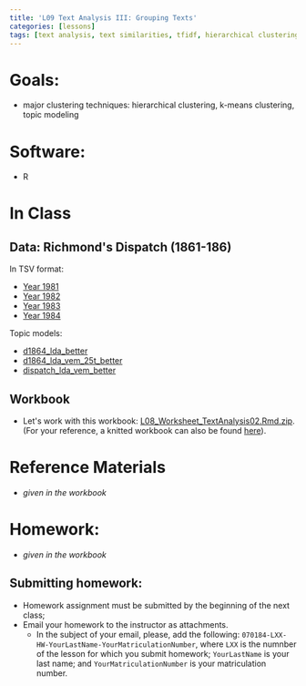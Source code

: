 ```yaml
---
title: 'L09 Text Analysis III: Grouping Texts'
categories: [lessons]
tags: [text analysis, text similarities, tfidf, hierarchical clustering, kmeans clustering, topic modeling]
---
```


# Goals:

- major clustering techniques: hierarchical clustering, k-means clustering, topic modeling

# Software:

- R

# In Class

## Data: Richmond's Dispatch (1861-186)

In TSV format:

- [Year 1981](../files/dispatch_1861_filtered.tsv)
- [Year 1982](../files/dispatch_1862_filtered.tsv)
- [Year 1983](../files/dispatch_1863_filtered.tsv)
- [Year 1984](../files/dispatch_1864_filtered.tsv)

Topic models:

- [d1864_lda_better](../files/d1864_lda_better.rda)
- [d1864_lda_vem_25t_better](../files/d1864_lda_vem_25t_better.rda)
- [dispatch_lda_vem_better](../files/dispatch_lda_vem_better.rda)

## Workbook

- Let's work with this workbook: [L08_Worksheet_TextAnalysis02.Rmd.zip](../../files/L09_Worksheet_TextAnalysis03.Rmd.zip). (For your reference, a knitted workbook can also be found [here](../../L09_Worksheet.html)).

# Reference Materials

* *given in the workbook*

# Homework:

* *given in the workbook*

## Submitting homework:

* Homework assignment must be submitted by the beginning of the next class;
* Email your homework to the instructor as attachments.
	*  In the subject of your email, please, add the following: `070184-LXX-HW-YourLastName-YourMatriculationNumber`, where `LXX` is the numnber of the lesson for which you submit homework; `YourLastName` is your last name; and `YourMatriculationNumber` is your matriculation number.